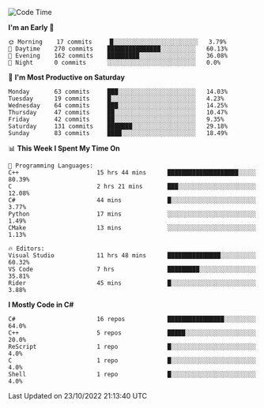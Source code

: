 <!--START_SECTION:waka-->
![Code Time](http://img.shields.io/badge/Code%20Time-878%20hrs%202%20mins-blue)

**I'm an Early 🐤** 

```text
🌞 Morning    17 commits     █░░░░░░░░░░░░░░░░░░░░░░░░   3.79% 
🌆 Daytime    270 commits    ███████████████░░░░░░░░░░   60.13% 
🌃 Evening    162 commits    █████████░░░░░░░░░░░░░░░░   36.08% 
🌙 Night      0 commits      ░░░░░░░░░░░░░░░░░░░░░░░░░   0.0%

```
📅 **I'm Most Productive on Saturday** 

```text
Monday       63 commits     ███░░░░░░░░░░░░░░░░░░░░░░   14.03% 
Tuesday      19 commits     █░░░░░░░░░░░░░░░░░░░░░░░░   4.23% 
Wednesday    64 commits     ███░░░░░░░░░░░░░░░░░░░░░░   14.25% 
Thursday     47 commits     ██░░░░░░░░░░░░░░░░░░░░░░░   10.47% 
Friday       42 commits     ██░░░░░░░░░░░░░░░░░░░░░░░   9.35% 
Saturday     131 commits    ███████░░░░░░░░░░░░░░░░░░   29.18% 
Sunday       83 commits     ████░░░░░░░░░░░░░░░░░░░░░   18.49%

```


📊 **This Week I Spent My Time On** 

```text
💬 Programming Languages: 
C++                      15 hrs 44 mins      ████████████████████░░░░░   80.39% 
C                        2 hrs 21 mins       ███░░░░░░░░░░░░░░░░░░░░░░   12.08% 
C#                       44 mins             █░░░░░░░░░░░░░░░░░░░░░░░░   3.77% 
Python                   17 mins             ░░░░░░░░░░░░░░░░░░░░░░░░░   1.49% 
CMake                    13 mins             ░░░░░░░░░░░░░░░░░░░░░░░░░   1.13%

🔥 Editors: 
Visual Studio            11 hrs 48 mins      ███████████████░░░░░░░░░░   60.32% 
VS Code                  7 hrs               █████████░░░░░░░░░░░░░░░░   35.81% 
Rider                    45 mins             █░░░░░░░░░░░░░░░░░░░░░░░░   3.88%

```

**I Mostly Code in C#** 

```text
C#                       16 repos            ████████████████░░░░░░░░░   64.0% 
C++                      5 repos             █████░░░░░░░░░░░░░░░░░░░░   20.0% 
ReScript                 1 repo              █░░░░░░░░░░░░░░░░░░░░░░░░   4.0% 
C                        1 repo              █░░░░░░░░░░░░░░░░░░░░░░░░   4.0% 
Shell                    1 repo              █░░░░░░░░░░░░░░░░░░░░░░░░   4.0%

```



 Last Updated on 23/10/2022 21:13:40 UTC
<!--END_SECTION:waka-->
